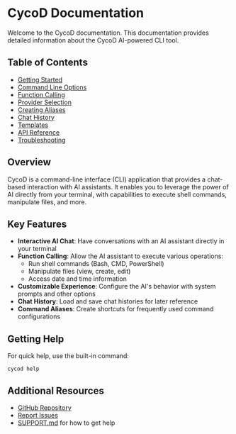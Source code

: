 # CycoD Documentation

Welcome to the CycoD documentation. This documentation provides detailed information about the CycoD AI-powered CLI tool.

## Table of Contents

- [Getting Started](getting-started.md)
- [Command Line Options](cli-options.md)
- [Function Calling](function-calling.md)
- [Provider Selection](provider-selection.md)
- [Creating Aliases](aliases.md)
- [Chat History](chat-history.md)
- [Templates](templates.md)
- [API Reference](api-reference.md)
- [Troubleshooting](troubleshooting.md)

## Overview

CycoD is a command-line interface (CLI) application that provides a chat-based interaction with AI assistants. It enables you to leverage the power of AI directly from your terminal, with capabilities to execute shell commands, manipulate files, and more.

## Key Features

- **Interactive AI Chat**: Have conversations with an AI assistant directly in your terminal
- **Function Calling**: Allow the AI assistant to execute various operations:
  - Run shell commands (Bash, CMD, PowerShell)
  - Manipulate files (view, create, edit)
  - Access date and time information
- **Customizable Experience**: Configure the AI's behavior with system prompts and other options
- **Chat History**: Load and save chat histories for later reference
- **Command Aliases**: Create shortcuts for frequently used command configurations

## Getting Help

For quick help, use the built-in command:

```
cycod help
```

## Additional Resources

- [GitHub Repository](https://github.com/username/cycod)
- [Report Issues](https://github.com/username/cycod/issues)
- [SUPPORT.md](../SUPPORT.md) for how to get help